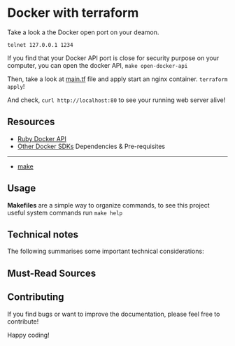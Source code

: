 Docker with terraform
=====================

Take a look a the Docker open port on your deamon.

`telnet 127.0.0.1 1234`

If you find that your Docker API port is close for security purpose on your
computer, you can open the docker API, `make open-docker-api`

Then, take a look at [main.tf](./main.tf) file and apply start an nginx
container. `terraform apply`!

And check, `curl http://localhost:80` to see  your running web server alive!

Resources
------

- [Ruby Docker API](https://github.com/swipely/docker-api)
- [Other Docker SDKs](https://docs.docker.com/develop/sdk/#unofficial-libraries)
Dependencies & Pre-requisites
-----------------------------

- [make](https://en.wikipedia.org/wiki/Make_(software))

Usage
-----

**Makefiles** are a simple way to organize commands, to see this project useful
system commands run `make help`

Technical notes
---------------

The following summarises some important technical considerations:

Must-Read Sources
-----------------

Contributing
------------

If you find bugs or want to improve the documentation, please feel free to
contribute!

Happy coding!
